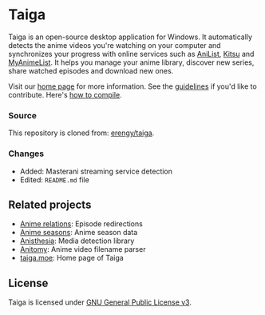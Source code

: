 # Taiga

Taiga is an open-source desktop application for Windows. It automatically detects the anime videos you're watching on your computer and synchronizes your progress with online services such as [AniList](https://anilist.co), [Kitsu](https://kitsu.io) and [MyAnimeList](https://myanimelist.net). It helps you manage your anime library, discover new series, share watched episodes and download new ones.

Visit our [home page](http://taiga.moe) for more information. See the [guidelines](https://github.com/erengy/taiga/wiki/Guidelines) if you'd like to contribute. Here's [how to compile](https://github.com/erengy/taiga/wiki/How-to-Compile).

### Source

This repository is cloned from: [erengy/taiga](https://github.com/erengy/taiga).

### Changes

- Added: Masterani streaming service detection
- Edited: `README.md` file

## Related projects

- [Anime relations](https://github.com/erengy/anime-relations): Episode redirections
- [Anime seasons](https://github.com/erengy/anime-seasons): Anime season data
- [Anisthesia](https://github.com/erengy/anisthesia): Media detection library
- [Anitomy](https://github.com/erengy/anitomy): Anime video filename parser
- [taiga.moe](https://github.com/erengy/taiga-moe): Home page of Taiga

## License

Taiga is licensed under [GNU General Public License v3](https://www.gnu.org/licenses/gpl-3.0.html).
